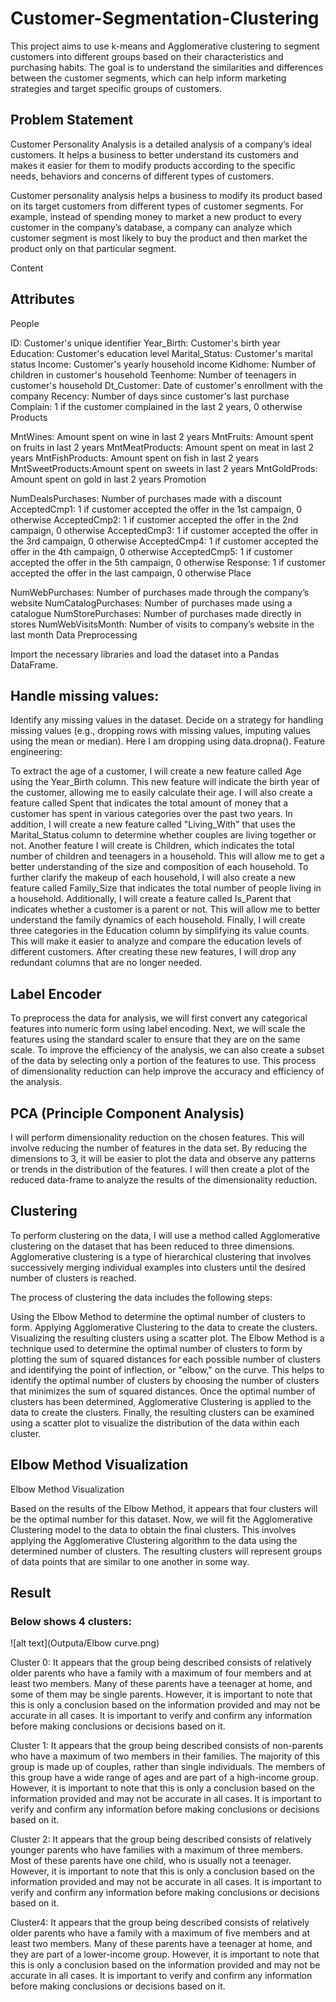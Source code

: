 # Customer-Segmentation-Clustering

This project aims to use k-means and Agglomerative clustering to segment customers into different groups based on their characteristics and purchasing habits. The goal is to understand the similarities and differences between the customer segments, which can help inform marketing strategies and target specific groups of customers.

## Problem Statement

Customer Personality Analysis is a detailed analysis of a company’s ideal customers. It helps a business to better understand its customers and makes it easier for them to modify products according to the specific needs, behaviors and concerns of different types of customers.

Customer personality analysis helps a business to modify its product based on its target customers from different types of customer segments. For example, instead of spending money to market a new product to every customer in the company’s database, a company can analyze which customer segment is most likely to buy the product and then market the product only on that particular segment.

Content

## Attributes

People

ID: Customer's unique identifier
Year_Birth: Customer's birth year
Education: Customer's education level
Marital_Status: Customer's marital status
Income: Customer's yearly household income
Kidhome: Number of children in customer's household
Teenhome: Number of teenagers in customer's household
Dt_Customer: Date of customer's enrollment with the company
Recency: Number of days since customer's last purchase
Complain: 1 if the customer complained in the last 2 years, 0 otherwise
Products

MntWines: Amount spent on wine in last 2 years
MntFruits: Amount spent on fruits in last 2 years
MntMeatProducts: Amount spent on meat in last 2 years
MntFishProducts: Amount spent on fish in last 2 years
MntSweetProducts:Amount spent on sweets in last 2 years
MntGoldProds: Amount spent on gold in last 2 years
Promotion

NumDealsPurchases: Number of purchases made with a discount
AcceptedCmp1: 1 if customer accepted the offer in the 1st campaign, 0 otherwise
AcceptedCmp2: 1 if customer accepted the offer in the 2nd campaign, 0 otherwise
AcceptedCmp3: 1 if customer accepted the offer in the 3rd campaign, 0 otherwise
AcceptedCmp4: 1 if customer accepted the offer in the 4th campaign, 0 otherwise
AcceptedCmp5: 1 if customer accepted the offer in the 5th campaign, 0 otherwise
Response: 1 if customer accepted the offer in the last campaign, 0 otherwise
Place

NumWebPurchases: Number of purchases made through the company’s website
NumCatalogPurchases: Number of purchases made using a catalogue
NumStorePurchases: Number of purchases made directly in stores
NumWebVisitsMonth: Number of visits to company’s website in the last month
Data Preprocessing

Import the necessary libraries and load the dataset into a Pandas DataFrame.

## Handle missing values:

Identify any missing values in the dataset.
Decide on a strategy for handling missing values (e.g., dropping rows with missing values, imputing values using the mean or median). Here I am dropping using data.dropna().
Feature engineering:

To extract the age of a customer, I will create a new feature called Age using the Year_Birth column. This new feature will indicate the birth year of the customer, allowing me to easily calculate their age.
I will also create a feature called Spent that indicates the total amount of money that a customer has spent in various categories over the past two years.
In addition, I will create a new feature called "Living_With" that uses the Marital_Status column to determine whether couples are living together or not.
Another feature I will create is Children, which indicates the total number of children and teenagers in a household. This will allow me to get a better understanding of the size and composition of each household.
To further clarify the makeup of each household, I will also create a new feature called Family_Size that indicates the total number of people living in a household.
Additionally, I will create a feature called Is_Parent that indicates whether a customer is a parent or not. This will allow me to better understand the family dynamics of each household.
Finally, I will create three categories in the Education column by simplifying its value counts. This will make it easier to analyze and compare the education levels of different customers.
After creating these new features, I will drop any redundant columns that are no longer needed.

## Label Encoder

To preprocess the data for analysis, we will first convert any categorical features into numeric form using label encoding. Next, we will scale the features using the standard scaler to ensure that they are on the same scale. To improve the efficiency of the analysis, we can also create a subset of the data by selecting only a portion of the features to use. This process of dimensionality reduction can help improve the accuracy and efficiency of the analysis.

## PCA (Principle Component Analysis)

I will perform dimensionality reduction on the chosen features. This will involve reducing the number of features in the data set. By reducing the dimensions to 3, it will be easier to plot the data and observe any patterns or trends in the distribution of the features. I will then create a plot of the reduced data-frame to analyze the results of the dimensionality reduction.

## Clustering

To perform clustering on the data, I will use a method called Agglomerative clustering on the dataset that has been reduced to three dimensions. Agglomerative clustering is a type of hierarchical clustering that involves successively merging individual examples into clusters until the desired number of clusters is reached.

The process of clustering the data includes the following steps:

Using the Elbow Method to determine the optimal number of clusters to form.
Applying Agglomerative Clustering to the data to create the clusters.
Visualizing the resulting clusters using a scatter plot.
The Elbow Method is a technique used to determine the optimal number of clusters to form by plotting the sum of squared distances for each possible number of clusters and identifying the point of inflection, or "elbow," on the curve. This helps to identify the optimal number of clusters by choosing the number of clusters that minimizes the sum of squared distances. Once the optimal number of clusters has been determined, Agglomerative Clustering is applied to the data to create the clusters. Finally, the resulting clusters can be examined using a scatter plot to visualize the distribution of the data within each cluster.

## Elbow Method Visualization 

Elbow Method Visualization

Based on the results of the Elbow Method, it appears that four clusters will be the optimal number for this dataset. Now, we will fit the Agglomerative Clustering model to the data to obtain the final clusters. This involves applying the Agglomerative Clustering algorithm to the data using the determined number of clusters. The resulting clusters will represent groups of data points that are similar to one another in some way.


## Result

### Below shows 4 clusters:

![alt text](Outputa/Elbow curve.png)

Cluster 0: It appears that the group being described consists of relatively older parents who have a family with a maximum of four members and at least two members. Many of these parents have a teenager at home, and some of them may be single parents. However, it is important to note that this is only a conclusion based on the information provided and may not be accurate in all cases. It is important to verify and confirm any information before making conclusions or decisions based on it.

Cluster 1: It appears that the group being described consists of non-parents who have a maximum of two members in their families. The majority of this group is made up of couples, rather than single individuals. The members of this group have a wide range of ages and are part of a high-income group. However, it is important to note that this is only a conclusion based on the information provided and may not be accurate in all cases. It is important to verify and confirm any information before making conclusions or decisions based on it.

Cluster 2: It appears that the group being described consists of relatively younger parents who have families with a maximum of three members. Most of these parents have one child, who is usually not a teenager. However, it is important to note that this is only a conclusion based on the information provided and may not be accurate in all cases. It is important to verify and confirm any information before making conclusions or decisions based on it.

Cluster4: It appears that the group being described consists of relatively older parents who have a family with a maximum of five members and at least two members. Many of these parents have a teenager at home, and they are part of a lower-income group. However, it is important to note that this is only a conclusion based on the information provided and may not be accurate in all cases. It is important to verify and confirm any information before making conclusions or decisions based on it.
